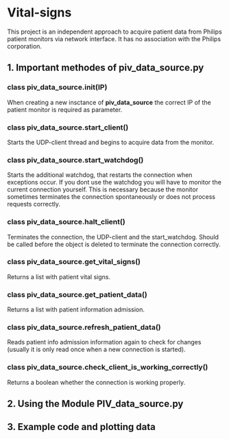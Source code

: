 # Vital-signs

This project is an independent approach to acquire patient data from Philips patient monitors via network interface. It has no association with the Philips corporation.

## 1. Important methodes of piv_data_source.py

### class piv_data_source.**init**(IP)
When creating a new insctance of **piv_data_source** the correct IP of the patient monitor is required as parameter.

### class piv_data_source.**start_client**()
Starts the UDP-client thread and begins to acquire data from the monitor.

### class piv_data_source.**start_watchdog**()
Starts the additional watchdog, that restarts the connection when exceptions occur. If you dont use the watchdog you will have to monitor the current connection yourself. This is necessary because the monitor sometimes terminates the connection spontaneously or does not process requests correctly.

### class piv_data_source.**halt_client**()
Terminates the connection, the UDP-client and the start_watchdog. Should be called before the object is deleted to terminate the connection correctly.

### class piv_data_source.**get_vital_signs**()
Returns a list with patient vital signs.

### class piv_data_source.**get_patient_data**()
Returns a list with patient information admission.

### class piv_data_source.**refresh_patient_data**()
Reads patient info admission information again to check for changes (usually it is only read once when a new connection is started).

### class piv_data_source.**check_client_is_working_correctly**()
Returns a boolean whether the connection is working properly.

## 2. Using the Module PIV_data_source.py


## 3. Example code and plotting data



